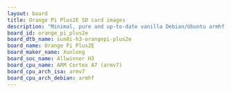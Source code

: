 ```yaml
---
layout: board
title: Orange Pi Plus2E SD card images
description: "Minimal, pure and up-to-date vanilla Debian/Ubuntu armhf SD card images for Orange Pi Plus2E by Xunlong, SoC: Allwinner H3, CPU ISA: armv7"
board_id: orange_pi_plus2e
board_dtb_name: sun8i-h3-orangepi-plus2e
board_name: Orange Pi Plus2E
board_maker_name: Xunlong
board_soc_name: Allwinner H3
board_cpu_name: ARM Cortex A7 (armv7)
board_cpu_arch_isa: armv7
board_cpu_arch_debian: armhf
---
```

